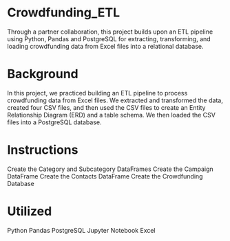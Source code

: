 # Crowdfunding_ETL
Through a partner collaboration, this project builds upon an ETL pipeline using Python, Pandas and PostgreSQL for extracting, transforming, and loading crowdfunding data from Excel files into a relational database.

# Background
In this project, we practiced building an ETL pipeline to process crowdfunding data from Excel files. We extracted and transformed the data, created four CSV files, and then used the CSV files to create an Entity Relationship Diagram (ERD) and a table schema. We then loaded the CSV files into a PostgreSQL database.

# Instructions
Create the Category and Subcategory DataFrames
Create the Campaign DataFrame
Create the Contacts DataFrame
Create the Crowdfunding Database

# Utilized 
Python
Pandas
PostgreSQL
Jupyter Notebook
Excel
